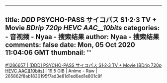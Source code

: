 
---
title: _DDD_ PSYCHO-PASS サイコパス S1·2·3 TV + Movie _BDrip 720p HEVC AAC__10bits_
categories: 
    - 音视频
    - Nyaa - 搜索结果
author: Nyaa - 搜索结果
comments: false
date: Mon, 05 Oct 2020 11:04:06 GMT
thumbnail: ''
---

<div>   
<a href="https://nyaa.si/view/1286657">#1286657 | [DDD] PSYCHO-PASS サイコパス S1·2·3 TV + Movie [BDrip 720p HEVC AAC][10bits]</a> | 19.5 GiB | Anime - Raw | 265862f8ab1830195f7ad3e81d1ed6ed1e801c8f  
</div>
            